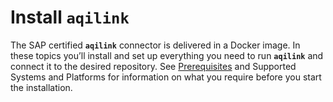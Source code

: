 # Install `aqilink`

The SAP certified **`aqilink`** connector is delivered in a Docker image. In these topics you’ll install and set up everything you need to run **`aqilink`** and connect it to the desired repository. See [Prerequisites](/aqilink/readme.md#prerequisites) and Supported Systems and Platforms for information on what you require before you start the installation.
